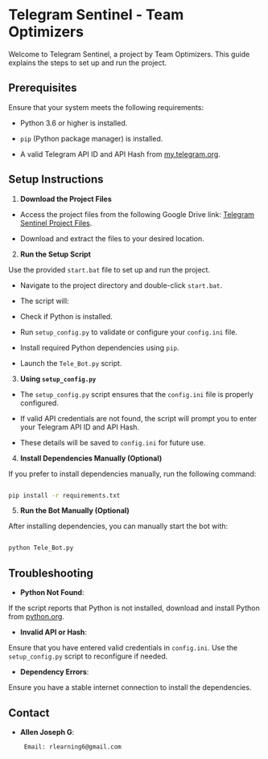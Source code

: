 # Telegram Sentinel - Team Optimizers

  

Welcome to Telegram Sentinel, a project by Team Optimizers. This guide explains the steps to set up and run the project.

  

## Prerequisites

  

Ensure that your system meets the following requirements:

  

- Python 3.6 or higher is installed.

-  `pip` (Python package manager) is installed.

- A valid Telegram API ID and API Hash from [my.telegram.org](https://my.telegram.org/).

  

## Setup Instructions

  

1.  **Download the Project Files**

  

- Access the project files from the following Google Drive link: [Telegram Sentinel Project Files](https://drive.google.com/drive/folders/1qd0qX_hXBsvZaxcFGcdzMzuZo4x_Joaj?usp=drive_link).

- Download and extract the files to your desired location.

  

2.  **Run the Setup Script**

  

Use the provided `start.bat` file to set up and run the project.

  

- Navigate to the project directory and double-click `start.bat`.

- The script will:

- Check if Python is installed.

- Run `setup_config.py` to validate or configure your `config.ini` file.

- Install required Python dependencies using `pip`.

- Launch the `Tele_Bot.py` script.

  

3.  **Using `setup_config.py`**

  

- The `setup_config.py` script ensures that the `config.ini` file is properly configured.

- If valid API credentials are not found, the script will prompt you to enter your Telegram API ID and API Hash.

- These details will be saved to `config.ini` for future use.

  

4.  **Install Dependencies Manually (Optional)**

  

If you prefer to install dependencies manually, run the following command:

  

```bash

pip install -r requirements.txt

```

  

5.  **Run the Bot Manually (Optional)**

  

After installing dependencies, you can manually start the bot with:

  

```bash

python Tele_Bot.py

```

  

## Troubleshooting

  

-  **Python Not Found**:

If the script reports that Python is not installed, download and install Python from [python.org](https://www.python.org/).

  

-  **Invalid API or Hash**:

Ensure that you have entered valid credentials in `config.ini`. Use the `setup_config.py` script to reconfigure if needed.

  

-  **Dependency Errors**:

Ensure you have a stable internet connection to install the dependencies.

  

## Contact

  

-  **Allen Joseph G**:

		Email: rlearning6@gmail.com